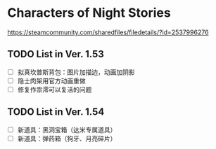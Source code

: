 # Characters of Night Stories
https://steamcommunity.com/sharedfiles/filedetails/?id=2537996276

## TODO List in Ver. 1.53

- [ ] 拟真坎普斯背包：图片加描边，动画加阴影
- [ ] 隐士肉架用官方动画重做
- [ ] 修复作祟澪可以复活的问题

## TODO List in Ver. 1.54

- [ ] 新道具：黑洞宝箱（达米专属道具）
- [ ] 新道具：弹药箱（狗牙、月亮碎片）
